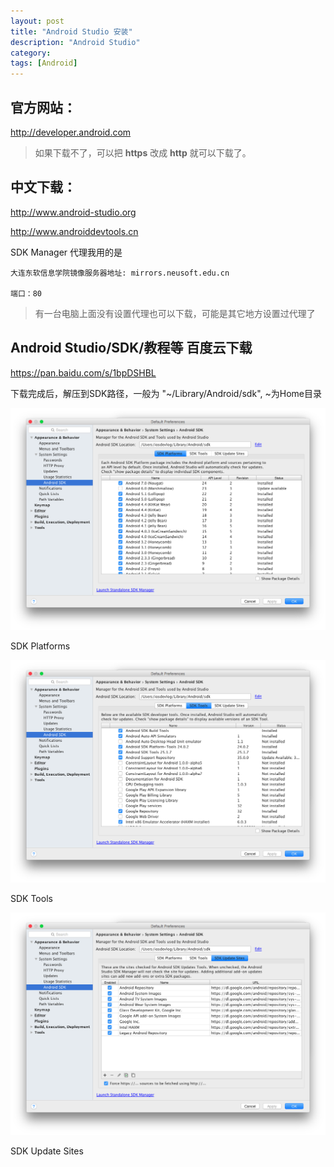 ```yaml
---
layout: post
title: "Android Studio 安装"
description: "Android Studio"
category: 
tags: [Android]
---
```



## 官方网站：

<http://developer.android.com>

> 如果下载不了，可以把 **https** 改成 **http** 就可以下载了。

## 中文下载：

​<http://www.android-studio.org>

<http://www.androiddevtools.cn>

SDK Manager 代理我用的是

    大连东软信息学院镜像服务器地址: mirrors.neusoft.edu.cn

    端口：80

> 有一台电脑上面没有设置代理也可以下载，可能是其它地方设置过代理了

## Android Studio/SDK/教程等 百度云下载

<https://pan.baidu.com/s/1bpDSHBL>

下载完成后，解压到SDK路径，一般为 "~/Library/Android/sdk", ~为Home目录

![1](/assets/images/Android/AndroidStudio/1.png)

SDK Platforms

![2](/assets/images/Android/AndroidStudio/2.png)

SDK Tools

![3](/assets/images/Android/AndroidStudio/3.png)

SDK Update Sites